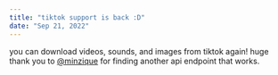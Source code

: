 ```yaml
---
title: "tiktok support is back :D"
date: "Sep 21, 2022"
---
```

you can download videos, sounds, and images from tiktok again!
huge thank you to [@minzique](https://github.com/minzique) for finding another api endpoint that works.